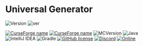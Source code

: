 ﻿# Universal Generator


![Version](https://img.shields.io/badge/VERSION-red.svg?style=for-the-badge)
![ver](https://img.shields.io/badge/1.1-red.svg?style=for-the-badge)

[![CurseForge name](https://cf.way2muchnoise.eu/title/1025904.svg?badge_style=for_the_badge)](https://www.curseforge.com/minecraft/mc-mods/universal-generator)
[![CurseForge name](https://cf.way2muchnoise.eu/universal-generator.svg?badge_style=for_the_badge)](https://www.curseforge.com/minecraft/mc-mods/universal-generator)
![MCVersion](http://cf.way2muchnoise.eu/versions/570458.svg?badge_style=for_the_badge)
![Java](https://img.shields.io/badge/java-%23ED8B00.svg?style=for-the-badge&logo=java&logoColor=white)
![IntelliJ IDEA](https://img.shields.io/badge/IntelliJIDEA-000000.svg?style=for-the-badge&logo=intellij-idea&logoColor=white)
![Gradle](https://img.shields.io/badge/Gradle-02303A.svg?style=for-the-badge&logo=Gradle&logoColor=white)
[![GitHub license](https://img.shields.io/badge/License-GPLv3-blue.svg?style=for-the-badge)](https://www.gnu.org/licenses/gpl-3.0)
[![Discord](https://img.shields.io/badge/Discord-Join-1.svg?style=for-the-badge)](https://discord.gg/Mp5sEpE3B3)
[![Online](https://img.shields.io/discord/1205154996073660477?style=for-the-badge)](https://discord.gg/Mp5sEpE3B3)